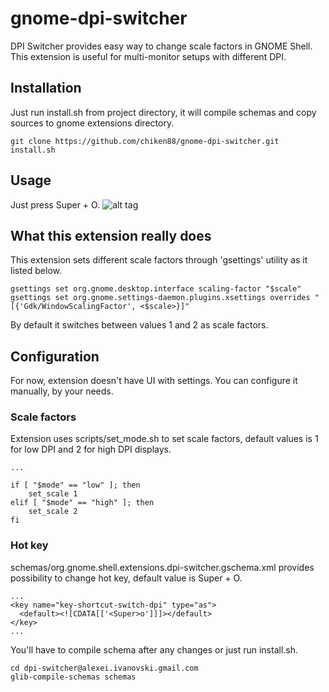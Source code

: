 # gnome-dpi-switcher
DPI Switcher provides easy way to change scale factors in GNOME Shell. This extension is useful for multi-monitor setups with different DPI.

## Installation
Just run install.sh from project directory, it will compile schemas and copy sources to gnome extensions directory.
```
git clone https://github.com/chiken88/gnome-dpi-switcher.git
install.sh
```

## Usage
Just press Super + O.
![alt tag](https://github.com/chiken88/gnome-dpi-switcher/blob/master/screenshots/demo.png)

## What this extension really does
This extension sets different scale factors through 'gsettings' utility as it listed below.
```
gsettings set org.gnome.desktop.interface scaling-factor "$scale"
gsettings set org.gnome.settings-daemon.plugins.xsettings overrides "[{'Gdk/WindowScalingFactor', <$scale>}]"
```
By default it switches between values 1 and 2 as scale factors. 

## Configuration
For now, extension doesn't have UI with settings. You can configure it manually, by your needs. 

### Scale factors
Extension uses scripts/set_mode.sh to set scale factors, default values is 1 for low DPI and 2 for high DPI displays.
```
...

if [ "$mode" == "low" ]; then
    set_scale 1
elif [ "$mode" == "high" ]; then
    set_scale 2
fi
```

### Hot key
schemas/org.gnome.shell.extensions.dpi-switcher.gschema.xml provides possibility to change hot key, default value is Super + O.
```
...
<key name="key-shortcut-switch-dpi" type="as">
  <default><![CDATA[['<Super>o']]]></default>
</key>
...
```
You'll have to compile schema after any changes or just run install.sh.
```
cd dpi-switcher@alexei.ivanovski.gmail.com
glib-compile-schemas schemas
```
